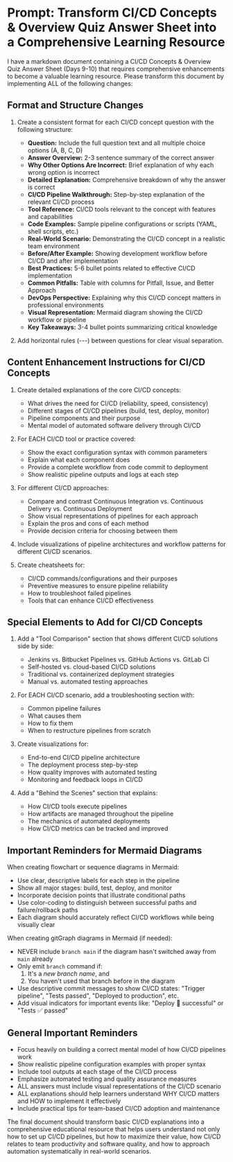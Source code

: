# Prompt: Transform CI/CD Concepts & Overview Quiz Answer Sheet into a Comprehensive Learning Resource

I have a markdown document containing a CI/CD Concepts & Overview Quiz Answer Sheet (Days 9-10) that requires comprehensive enhancements to become a valuable learning resource. Please transform this document by implementing ALL of the following changes:

## Format and Structure Changes

1. Create a consistent format for each CI/CD concept question with the following structure:

   - **Question:** Include the full question text and all multiple choice options (A, B, C, D)
   - **Answer Overview:** 2-3 sentence summary of the correct answer
   - **Why Other Options Are Incorrect:** Brief explanation of why each wrong option is incorrect
   - **Detailed Explanation:** Comprehensive breakdown of why the answer is correct
   - **CI/CD Pipeline Walkthrough:** Step-by-step explanation of the relevant CI/CD process
   - **Tool Reference:** CI/CD tools relevant to the concept with features and capabilities
   - **Code Examples:** Sample pipeline configurations or scripts (YAML, shell scripts, etc.)
   - **Real-World Scenario:** Demonstrating the CI/CD concept in a realistic team environment
   - **Before/After Example:** Showing development workflow before CI/CD and after implementation
   - **Best Practices:** 5-6 bullet points related to effective CI/CD implementation
   - **Common Pitfalls:** Table with columns for Pitfall, Issue, and Better Approach
   - **DevOps Perspective:** Explaining why this CI/CD concept matters in professional environments
   - **Visual Representation:** Mermaid diagram showing the CI/CD workflow or pipeline
   - **Key Takeaways:** 3-4 bullet points summarizing critical knowledge

2. Add horizontal rules (---) between questions for clear visual separation.

## Content Enhancement Instructions for CI/CD Concepts

1. Create detailed explanations of the core CI/CD concepts:
   - What drives the need for CI/CD (reliability, speed, consistency)
   - Different stages of CI/CD pipelines (build, test, deploy, monitor)
   - Pipeline components and their purpose
   - Mental model of automated software delivery through CI/CD

2. For EACH CI/CD tool or practice covered:
   - Show the exact configuration syntax with common parameters
   - Explain what each component does
   - Provide a complete workflow from code commit to deployment
   - Show realistic pipeline outputs and logs at each step

3. For different CI/CD approaches:
   - Compare and contrast Continuous Integration vs. Continuous Delivery vs. Continuous Deployment
   - Show visual representations of pipelines for each approach
   - Explain the pros and cons of each method
   - Provide decision criteria for choosing between them

4. Include visualizations of pipeline architectures and workflow patterns for different CI/CD scenarios.

5. Create cheatsheets for:
   - CI/CD commands/configurations and their purposes
   - Preventive measures to ensure pipeline reliability
   - How to troubleshoot failed pipelines
   - Tools that can enhance CI/CD effectiveness

## Special Elements to Add for CI/CD Concepts

1. Add a "Tool Comparison" section that shows different CI/CD solutions side by side:
   - Jenkins vs. Bitbucket Pipelines vs. GitHub Actions vs. GitLab CI
   - Self-hosted vs. cloud-based CI/CD solutions
   - Traditional vs. containerized deployment strategies
   - Manual vs. automated testing approaches

2. For EACH CI/CD scenario, add a troubleshooting section with:
   - Common pipeline failures
   - What causes them
   - How to fix them
   - When to restructure pipelines from scratch

3. Create visualizations for:
   - End-to-end CI/CD pipeline architecture
   - The deployment process step-by-step
   - How quality improves with automated testing
   - Monitoring and feedback loops in CI/CD

4. Add a "Behind the Scenes" section that explains:
   - How CI/CD tools execute pipelines
   - How artifacts are managed throughout the pipeline
   - The mechanics of automated deployments
   - How CI/CD metrics can be tracked and improved

## Important Reminders for Mermaid Diagrams

When creating flowchart or sequence diagrams in Mermaid:
- Use clear, descriptive labels for each step in the pipeline
- Show all major stages: build, test, deploy, and monitor
- Incorporate decision points that illustrate conditional paths
- Use color-coding to distinguish between successful paths and failure/rollback paths
- Each diagram should accurately reflect CI/CD workflows while being visually clear

When creating gitGraph diagrams in Mermaid (if needed):
- NEVER include `branch main` if the diagram hasn't switched away from `main` already
- Only emit `branch` command if:
  1. It's a *new branch name*, and
  2. You haven't used that branch before in the diagram
- Use descriptive commit messages to show CI/CD states: "Trigger pipeline", "Tests passed", "Deployed to production", etc.
- Add visual indicators for important events like: "Deploy 🚀 successful" or "Tests ✅ passed"

## General Important Reminders

- Focus heavily on building a correct mental model of how CI/CD pipelines work
- Show realistic pipeline configuration examples with proper syntax
- Include tool outputs at each stage of the CI/CD process
- Emphasize automated testing and quality assurance measures
- ALL answers must include visual representations of the CI/CD scenario
- ALL explanations should help learners understand WHY CI/CD matters and HOW to implement it effectively
- Include practical tips for team-based CI/CD adoption and maintenance

The final document should transform basic CI/CD explanations into a comprehensive educational resource that helps users understand not only how to set up CI/CD pipelines, but how to maximize their value, how CI/CD relates to team productivity and software quality, and how to approach automation systematically in real-world scenarios.